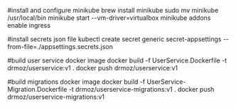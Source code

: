 #install and configure minikube
brew install minikube
sudo mv minikube /usr/local/bin
minikube start --vm-driver=virtualbox
minikube addons enable ingress

#install secrets json file
kubectl create secret generic secret-appsettings --from-file=./appsettings.secrets.json

#build user service docker image
docker build -f UserService.Dockerfile -t drmoz/userservice:v1 .
docker push drmoz/userservice:v1

#build migrations docker image
docker build -f UserService-Migration.Dockerfile -t drmoz/userservice-migrations:v1 .
docker push drmoz/userservice-migrations:v1